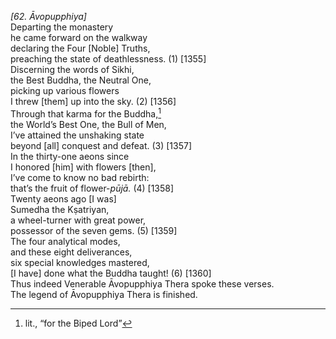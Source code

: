 *\[62. Āvopupphiya\]*  
Departing the monastery  
he came forward on the walkway  
declaring the Four \[Noble\] Truths,  
preaching the state of deathlessness. (1) \[1355\]  
Discerning the words of Sikhi,  
the Best Buddha, the Neutral One,  
picking up various flowers  
I threw \[them\] up into the sky. (2) \[1356\]  
Through that karma for the Buddha,[^1]  
the World’s Best One, the Bull of Men,  
I’ve attained the unshaking state  
beyond \[all\] conquest and defeat. (3) \[1357\]  
In the thirty-one aeons since  
I honored \[him\] with flowers \[then\],  
I’ve come to know no bad rebirth:  
that’s the fruit of flower-*pūjā.* (4) \[1358\]  
Twenty aeons ago \[I was\]  
Sumedha the Kṣatriyan,  
a wheel-turner with great power,  
possessor of the seven gems. (5) \[1359\]  
The four analytical modes,  
and these eight deliverances,  
six special knowledges mastered,  
\[I have\] done what the Buddha taught! (6) \[1360\]  
Thus indeed Venerable Āvopupphiya Thera spoke these verses.  
The legend of Āvopupphiya Thera is finished.  
[^1]: lit., “for the Biped Lord”
